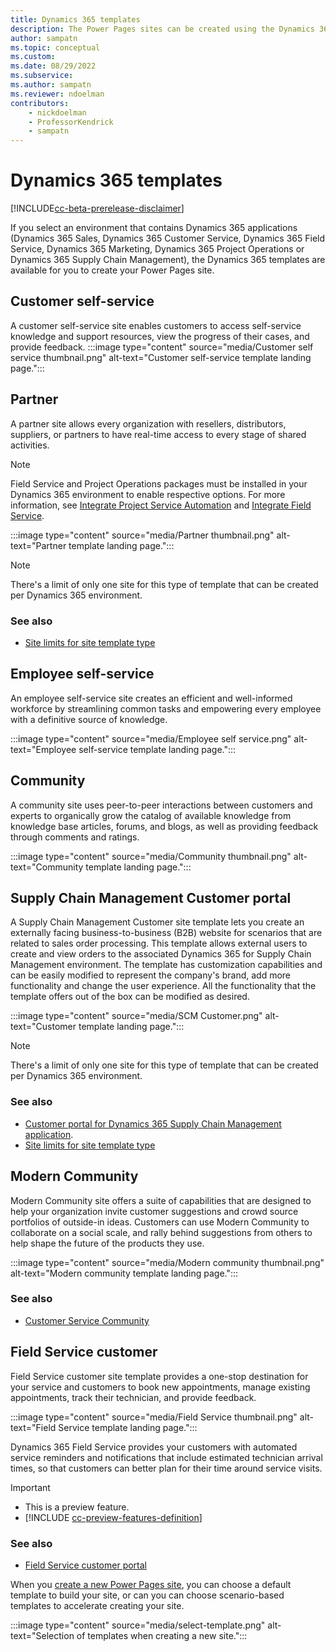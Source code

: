 ```yaml
---
title: Dynamics 365 templates
description: The Power Pages sites can be created using the Dynamics 365 templates.
author: sampatn
ms.topic: conceptual
ms.custom: 
ms.date: 08/29/2022
ms.subservice:
ms.author: sampatn
ms.reviewer: ndoelman
contributors:
    - nickdoelman
    - ProfessorKendrick
    - sampatn
---
```


# Dynamics 365 templates

[!INCLUDE[cc-beta-prerelease-disclaimer](../includes/cc-beta-prerelease-disclaimer.md)]

If you select an environment that contains Dynamics 365 applications (Dynamics 365 Sales, Dynamics 365 Customer Service, Dynamics 365 Field Service, Dynamics 365 Marketing, Dynamics 365 Project Operations or Dynamics 365 Supply Chain Management), the Dynamics 365 templates are available for you to create your Power Pages site.

## Customer self-service

A customer self-service site enables customers to access self-service knowledge and support resources, view the progress of their cases, and provide feedback.
:::image type="content" source="media/Customer self service thumbnail.png" alt-text="Customer self-service template landing page.":::

## Partner

A partner site allows every organization with resellers, distributors, suppliers, or partners to have real-time access to every stage of shared activities.

>[!NOTE]
>Field Service and Project Operations packages must be installed in your Dynamics 365 environment to enable respective options. For more information, see [Integrate Project Service Automation](/dynamics365/portals/integrate-project-service-automation) and [Integrate Field Service](/dynamics365/portals/integrate-field-service).

:::image type="content" source="media/Partner thumbnail.png" alt-text="Partner template landing page.":::    

>[!NOTE]
> There's a limit of only one site for this type of template that can be created per Dynamics 365 environment. 

### See also 

- [Site limits for site template type](/powerapps/maker/portals/create-additional-portals)

## Employee self-service 

An employee self-service site creates an efficient and well-informed workforce by streamlining common tasks and empowering every employee with a definitive source of knowledge.

:::image type="content" source="media/Employee self service.png" alt-text="Employee self-service template landing page.":::    

## Community 

A community site uses peer-to-peer interactions between customers and experts to organically grow the catalog of available knowledge from knowledge base articles, forums, and blogs, as well as providing feedback through comments and ratings.

:::image type="content" source="media/Community thumbnail.png" alt-text="Community template landing page.":::    

## Supply Chain Management Customer portal

A Supply Chain Management Customer site template lets you create an externally facing business-to-business (B2B) website for scenarios that are related to sales order processing. This template allows external users to create and view orders to the associated Dynamics 365 for Supply Chain Management environment. The template has customization capabilities and can be easily modified to represent the company's brand, add more functionality and change the user experience. All the functionality that the template offers out of the box can be modified as desired. 

:::image type="content" source="media/SCM Customer.png" alt-text="Customer template landing page.":::    

>[!NOTE]
> There's a limit of only one site for this type of template that can be created per Dynamics 365 environment. 

### See also

- [Customer portal for Dynamics 365 Supply Chain Management application](/dynamics-365-unified-operations-public/articles/supply-chain/sales-marketing/customer-portal-overview).
- [Site limits for site template type](/powerapps/maker/portals/create-additional-portals)

## Modern Community 

Modern Community site offers a suite of capabilities that are designed to help your organization invite customer suggestions and crowd source portfolios of outside-in ideas. Customers can use Modern Community to collaborate on a social scale, and rally behind suggestions from others to help shape the future of the products they use. 

:::image type="content" source="media/Modern community thumbnail.png" alt-text="Modern community template landing page.":::    

### See also 

- [Customer Service Community](/dynamics365/customer-service/community-get-started)

## Field Service customer 

Field Service customer site template provides a one-stop destination for your service and customers to book new appointments, manage existing appointments, track their technician, and provide feedback. 

:::image type="content" source="media/Field Service thumbnail.png" alt-text="Field Service template landing page.":::   

Dynamics 365 Field Service provides your customers with automated service reminders and notifications that include estimated technician arrival times, so that customers can better plan for their time around service visits.  

> [!IMPORTANT]
> - This is a preview feature.
> - [!INCLUDE [cc-preview-features-definition](../includes/cc-preview-features-definition.md)]

### See also 

- [Field Service customer portal](/dynamics365/field-service/field-service-portal-homepage)

When you [create a new Power Pages site](../getting-started/create-manage.md), you can choose a default template to build your site, or can you can choose scenario-based templates to accelerate creating your site.

:::image type="content" source="media/select-template.png" alt-text="Selection of templates when creating a new site.":::

